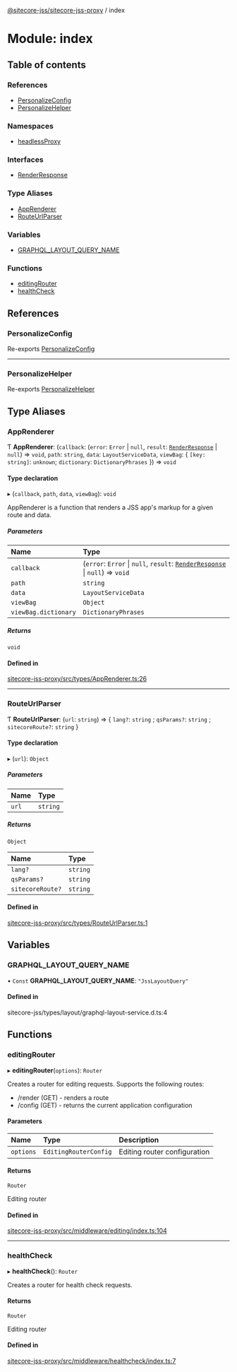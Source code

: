 [@sitecore-jss/sitecore-jss-proxy](../README.md) / index

# Module: index

## Table of contents

### References

- [PersonalizeConfig](index.md#personalizeconfig)
- [PersonalizeHelper](index.md#personalizehelper)

### Namespaces

- [headlessProxy](index.headlessProxy.md)

### Interfaces

- [RenderResponse](../interfaces/index.RenderResponse.md)

### Type Aliases

- [AppRenderer](index.md#apprenderer)
- [RouteUrlParser](index.md#routeurlparser)

### Variables

- [GRAPHQL\_LAYOUT\_QUERY\_NAME](index.md#graphql_layout_query_name)

### Functions

- [editingRouter](index.md#editingrouter)
- [healthCheck](index.md#healthcheck)

## References

### PersonalizeConfig

Re-exports [PersonalizeConfig](personalize.md#personalizeconfig)

___

### PersonalizeHelper

Re-exports [PersonalizeHelper](../classes/personalize.PersonalizeHelper.md)

## Type Aliases

### AppRenderer

Ƭ **AppRenderer**: (`callback`: (`error`: `Error` \| ``null``, `result`: [`RenderResponse`](../interfaces/index.RenderResponse.md) \| ``null``) => `void`, `path`: `string`, `data`: `LayoutServiceData`, `viewBag`: \{ `[key: string]`: `unknown`; `dictionary`: `DictionaryPhrases`  }) => `void`

#### Type declaration

▸ (`callback`, `path`, `data`, `viewBag`): `void`

AppRenderer is a function that renders a JSS app's markup for a given route and data.

##### Parameters

| Name | Type |
| :------ | :------ |
| `callback` | (`error`: `Error` \| ``null``, `result`: [`RenderResponse`](../interfaces/index.RenderResponse.md) \| ``null``) => `void` |
| `path` | `string` |
| `data` | `LayoutServiceData` |
| `viewBag` | `Object` |
| `viewBag.dictionary` | `DictionaryPhrases` |

##### Returns

`void`

#### Defined in

[sitecore-jss-proxy/src/types/AppRenderer.ts:26](https://github.com/Sitecore/jss/blob/02c4c7d88/packages/sitecore-jss-proxy/src/types/AppRenderer.ts#L26)

___

### RouteUrlParser

Ƭ **RouteUrlParser**: (`url`: `string`) => \{ `lang?`: `string` ; `qsParams?`: `string` ; `sitecoreRoute?`: `string`  }

#### Type declaration

▸ (`url`): `Object`

##### Parameters

| Name | Type |
| :------ | :------ |
| `url` | `string` |

##### Returns

`Object`

| Name | Type |
| :------ | :------ |
| `lang?` | `string` |
| `qsParams?` | `string` |
| `sitecoreRoute?` | `string` |

#### Defined in

[sitecore-jss-proxy/src/types/RouteUrlParser.ts:1](https://github.com/Sitecore/jss/blob/02c4c7d88/packages/sitecore-jss-proxy/src/types/RouteUrlParser.ts#L1)

## Variables

### GRAPHQL\_LAYOUT\_QUERY\_NAME

• `Const` **GRAPHQL\_LAYOUT\_QUERY\_NAME**: ``"JssLayoutQuery"``

#### Defined in

sitecore-jss/types/layout/graphql-layout-service.d.ts:4

## Functions

### editingRouter

▸ **editingRouter**(`options`): `Router`

Creates a router for editing requests.
Supports the following routes:
- <routerPath>/render (GET) - renders a route
- <routerPath>/config (GET) - returns the current application configuration

#### Parameters

| Name | Type | Description |
| :------ | :------ | :------ |
| `options` | `EditingRouterConfig` | Editing router configuration |

#### Returns

`Router`

Editing router

#### Defined in

[sitecore-jss-proxy/src/middleware/editing/index.ts:104](https://github.com/Sitecore/jss/blob/02c4c7d88/packages/sitecore-jss-proxy/src/middleware/editing/index.ts#L104)

___

### healthCheck

▸ **healthCheck**(): `Router`

Creates a router for health check requests.

#### Returns

`Router`

Editing router

#### Defined in

[sitecore-jss-proxy/src/middleware/healthcheck/index.ts:7](https://github.com/Sitecore/jss/blob/02c4c7d88/packages/sitecore-jss-proxy/src/middleware/healthcheck/index.ts#L7)
